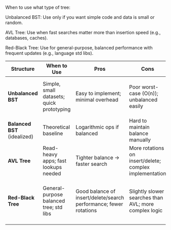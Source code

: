 ﻿When to use what type of tree:

Unbalanced BST: Use only if you want simple code and data is small or random.

AVL Tree: Use when fast searches matter more than insertion speed (e.g., databases, caches).

Red-Black Tree: Use for general-purpose, balanced performance with frequent updates (e.g., language std libs).

| Structure                    | When to Use                               | Pros                                                              | Cons                                                    | Strictly Better For                                                            |
| ---------------------------- | ----------------------------------------- | ----------------------------------------------------------------- | ------------------------------------------------------- | ------------------------------------------------------------------------------ |
| **Unbalanced BST**           | Simple, small datasets; quick prototyping | Easy to implement; minimal overhead                               | Poor worst-case (O(n)); unbalanced easily               | Very small or random data where balancing overhead isn’t worth it              |
| **Balanced BST** (idealized) | Theoretical baseline                      | Logarithmic ops if balanced                                       | Hard to maintain balance manually                       | N/A (used mainly as conceptual ideal)                                          |
| **AVL Tree**                 | Read-heavy apps; fast lookups needed      | Tighter balance → faster search                                   | More rotations on insert/delete; complex implementation | Fast search with fewer reads/writes, strict balance needed                     |
| **Red-Black Tree**           | General-purpose balanced tree; std libs   | Good balance of insert/delete/search performance; fewer rotations | Slightly slower searches than AVL; more complex logic   | Frequent inserts/deletes with acceptable search speed (e.g., std library maps) |
